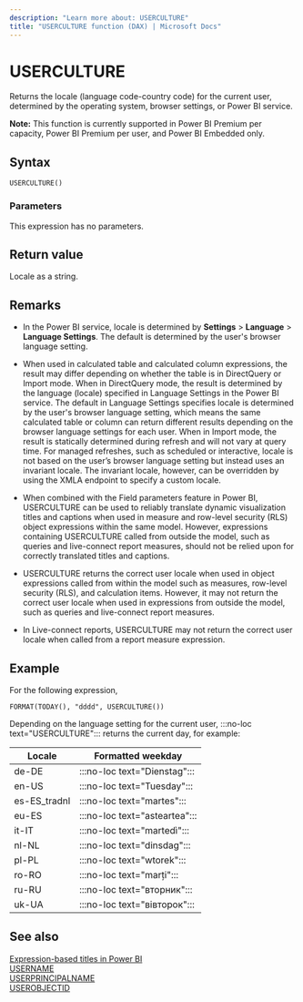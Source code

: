 ```yaml
---
description: "Learn more about: USERCULTURE"
title: "USERCULTURE function (DAX) | Microsoft Docs"
---
```

# USERCULTURE
  
Returns the locale \(language code-country code) for the current user, determined by the operating system, browser settings, or Power BI service.  

**Note:** This function is currently supported in Power BI Premium per capacity, Power BI Premium per user, and Power BI Embedded only.
  
## Syntax  
  
```dax
USERCULTURE()
```
  
### Parameters  
  
This expression has no parameters.
  
## Return value

Locale as a string.
  
## Remarks

- In the Power BI service, locale is determined by **Settings** > **Language** > **Language Settings**. The default is determined by the user's browser language setting.

- When used in calculated table and calculated column expressions, the result may differ depending on whether the table is in DirectQuery or Import mode. When in DirectQuery mode, the result is determined by the language (locale) specified in Language Settings in the Power BI service. The default in Language Settings specifies locale is determined by the user's browser language setting, which means the same calculated table or column can return different results depending on the browser language settings for each user. When in Import mode, the result is statically determined during refresh and will not vary at query time. For managed refreshes, such as scheduled or interactive, locale is not based on the user’s browser language setting but instead uses an invariant locale. The invariant locale, however, can be overridden by using the XMLA endpoint to specify a custom locale.

- When combined with the Field parameters feature in Power BI, USERCULTURE can be used to reliably translate dynamic visualization titles and captions when used in measure and row-level security (RLS) object expressions within the same model. However, expressions containing USERCULTURE called from outside the model, such as queries and live-connect report measures, should not be relied upon for correctly translated titles and captions.

- USERCULTURE returns the correct user locale when used in object expressions called from within the model such as measures, row-level security (RLS), and calculation items. However, it may not return the correct user locale when used in expressions from outside the model, such as queries and live-connect report measures.

- In Live-connect reports, USERCULTURE may not return the correct user locale when called from a report measure expression.

## Example

For the following expression,

```dax
FORMAT(TODAY(), "dddd", USERCULTURE())
```

Depending on the language setting for the current user, :::no-loc text="USERCULTURE"::: returns the current day, for example:

|Locale  | Formatted weekday |
|---------|---------|
|de-DE     |  :::no-loc text="Dienstag":::|
|en-US     |  :::no-loc text="Tuesday":::|
|es-ES_tradnl     |  :::no-loc text="martes":::|
|eu-ES     |  :::no-loc text="asteartea":::|
|it-IT     |  :::no-loc text="martedì":::|
|nl-NL     |  :::no-loc text="dinsdag":::|
|pl-PL     |  :::no-loc text="wtorek":::|
|ro-RO     |  :::no-loc text="marți":::|
|ru-RU     |  :::no-loc text="вторник":::|
|uk-UA     |  :::no-loc text="вівторок":::|

## See also

[Expression-based titles in Power BI](/power-bi/create-reports/desktop-conditional-format-visual-titles)  
[USERNAME](username-function-dax.md)  
[USERPRINCIPALNAME](userprincipalname-function-dax.md)  
[USEROBJECTID](userobjectid-function-dax.md)  
